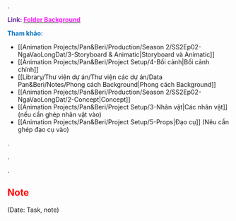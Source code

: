 .

<span style="font-weight:bold; color:rgb(112, 48, 160)">Link: </span>[<span style="font-weight:bold; color:rgb(251, 31, 255)">Folder Background</span>](file:///D:%5CPROJECTS%5CPan&Beri%5C2.Production%5CSeason%202%5CSS2Ep02-NgaVaoLongDat%5C5.Background)

<span style="font-weight:bold; color:rgb(0, 112, 192)">Tham khảo:</span>
* [[Animation Projects/Pan&Beri/Production/Season 2/SS2Ep02-NgaVaoLongDat/3-Storyboard & Animatic|Storyboard và Animatic]]
* [[Animation Projects/Pan&Beri/Project Setup/4-Bối cảnh|Bối cảnh chính]]
* [[Library/Thư viện dự án/Thư viện các dự án/Data Pan&Beri/Notes/Phong cách Background|Phong cách Background]]
* [[Animation Projects/Pan&Beri/Production/Season 2/SS2Ep02-NgaVaoLongDat/2-Concept|Concept]]
* [[Animation Projects/Pan&Beri/Project Setup/3-Nhân vật|Các nhân vật]] (nếu cần ghép nhân vật vào)
* [[Animation Projects/Pan&Beri/Project Setup/5-Props|Đạo cụ]] (Nêu cần ghép đạo cụ vào)

.

.

.


## <span style="color:rgb(255, 0, 0)">Note</span> 
(Date: Task, note)